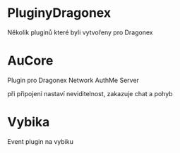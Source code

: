 # PluginyDragonex
Několik pluginů které byli vytvořeny pro Dragonex

# AuCore
Plugin pro Dragonex Network AuthMe Server

při připojení nastaví neviditelnost, zakazuje chat a pohyb

# Vybika
Event plugin na vybiku
